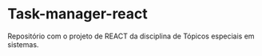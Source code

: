 # Task-manager-react
Repositório com o projeto de REACT da disciplina de Tópicos especiais em sistemas.
